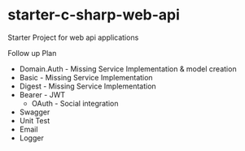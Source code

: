 # starter-c-sharp-web-api
Starter Project for web api applications

Follow up Plan

* Domain.Auth - Missing Service Implementation & model creation
 * Basic - Missing Service Implementation
 * Digest - Missing Service Implementation
 * Bearer - JWT
   * OAuth - Social integration
* Swagger
* Unit Test
* Email
* Logger

